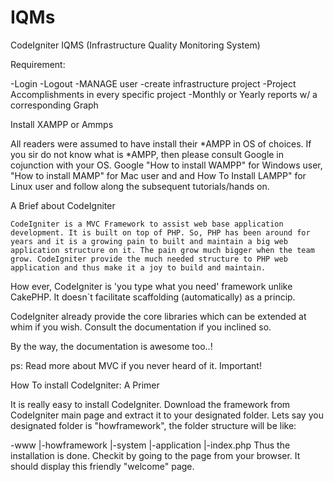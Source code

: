 IQMs
====
CodeIgniter
IQMS (Infrastructure Quality Monitoring System)

Requirement:

-Login
-Logout
-MANAGE user
-create infrastructure project
-Project Accomplishments in every specific project
-Monthly or Yearly reports w/ a corresponding Graph


Install XAMPP or Ammps

All readers were assumed to have install their *AMPP in OS of choices. If you sir do not know what is *AMPP, then please consult Google in cojunction with your OS. Google "How to install WAMPP" for Windows user, "How to install MAMP" for Mac user and and How To Install LAMPP" for Linux user and follow along the subsequent tutorials/hands on.

A Brief about CodeIgniter
    
    CodeIgniter is a MVC Framework to assist web base application development. It is built on top of PHP. So, PHP has been around for years and it is a growing pain to built and maintain a big web application structure on it. The pain grow much bigger when the team grow. CodeIgniter provide the much needed structure to PHP web application and thus make it a joy to build and maintain.

How ever, CodeIgniter is 'you type what you need' framework unlike CakePHP. It doesn`t facilitate scaffolding (automatically) as a princip.

CodeIgniter already provide the core libraries which can be extended at whim if you wish. Consult the documentation if you inclined so.

By the way, the documentation is awesome too..!

ps: Read more about MVC if you never heard of it. Important!

How To install CodeIgniter: A Primer

It is really easy to install CodeIgniter. Download the framework from CodeIgniter main page and extract it to your designated folder. Lets say you designated folder is "howframework", the folder structure will be like:

-www
    |-howframework
        |-system
        |-application
        |-index.php
Thus the installation is done. Checkit by going to the page from your browser. It should display this friendly "welcome" page.
